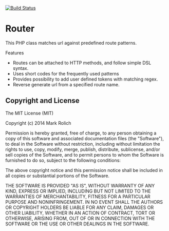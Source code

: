 [![Build Status](https://travis-ci.org/mark-rolich/Router.svg?branch=master)](https://travis-ci.org/mark-rolich/Router)

Router
=================

This PHP class matches url against predefined route patterns.

Features

* Routes can be attached to HTTP methods, and follow simple DSL syntax.
* Uses short codes for the frequently used patterns
* Provides possibility to add user defined tokens with matching regex.
* Reverse generate url from a specified route name.

Copyright and License
---------------------

The MIT License (MIT)

Copyright (c) 2014 Mark Rolich

Permission is hereby granted, free of charge, to any person obtaining a copy
of this software and associated documentation files (the "Software"), to deal
in the Software without restriction, including without limitation the rights
to use, copy, modify, merge, publish, distribute, sublicense, and/or sell
copies of the Software, and to permit persons to whom the Software is
furnished to do so, subject to the following conditions:

The above copyright notice and this permission notice shall be included in
all copies or substantial portions of the Software.

THE SOFTWARE IS PROVIDED "AS IS", WITHOUT WARRANTY OF ANY KIND, EXPRESS OR
IMPLIED, INCLUDING BUT NOT LIMITED TO THE WARRANTIES OF MERCHANTABILITY,
FITNESS FOR A PARTICULAR PURPOSE AND NONINFRINGEMENT. IN NO EVENT SHALL THE
AUTHORS OR COPYRIGHT HOLDERS BE LIABLE FOR ANY CLAIM, DAMAGES OR OTHER
LIABILITY, WHETHER IN AN ACTION OF CONTRACT, TORT OR OTHERWISE, ARISING FROM,
OUT OF OR IN CONNECTION WITH THE SOFTWARE OR THE USE OR OTHER DEALINGS IN
THE SOFTWARE.